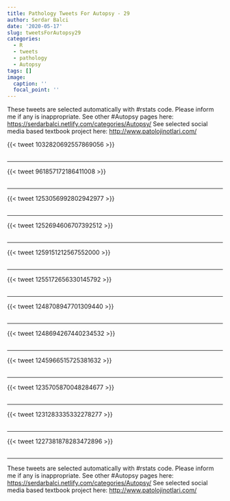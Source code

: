 ```yaml
---
title: Pathology Tweets For Autopsy - 29
author: Serdar Balci
date: '2020-05-17'
slug: tweetsForAutopsy29
categories:
  - R
  - tweets
  - pathology
  - Autopsy
tags: []
image:
  caption: ''
  focal_point: ''
---
```



These tweets are selected automatically with #rstats code. Please inform me if any is inappropriate.
See other #Autopsy pages here: https://serdarbalci.netlify.com/categories/Autopsy/ 
See selected social media based textbook project here: http://www.patolojinotlari.com/

{{< tweet 1032820692557869056 >}}
<br>
<br>
<hr>
{{< tweet 961857172186411008 >}}
<br>
<br>
<hr>
{{< tweet 1253056992802942977 >}}
<br>
<br>
<hr>
{{< tweet 1252694606707392512 >}}
<br>
<br>
<hr>
{{< tweet 1259151212567552000 >}}
<br>
<br>
<hr>
{{< tweet 1255172656330145792 >}}
<br>
<br>
<hr>
{{< tweet 1248708947701309440 >}}
<br>
<br>
<hr>
{{< tweet 1248694267440234532 >}}
<br>
<br>
<hr>
{{< tweet 1245966515725381632 >}}
<br>
<br>
<hr>
{{< tweet 1235705870048284677 >}}
<br>
<br>
<hr>
{{< tweet 1231283335332278277 >}}
<br>
<br>
<hr>
{{< tweet 1227381878283472896 >}}
<br>
<br>
<hr>


These tweets are selected automatically with #rstats code. Please inform me if any is inappropriate.
See other #Autopsy pages here: https://serdarbalci.netlify.com/categories/Autopsy/ 
See selected social media based textbook project here: http://www.patolojinotlari.com/
